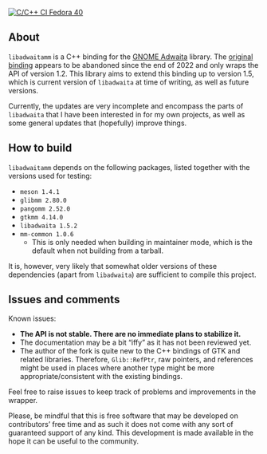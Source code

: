 [![C/C++ CI Fedora 40](https://github.com:KurtBoehm/libadwaitamm/actions/workflows/meson-fedora.yml/badge.svg)](https://github.com:KurtBoehm/libadwaitamm/actions/workflows/meson-fedora.yml)

## About

`libadwaitamm` is a C++ binding for the [GNOME Adwaita](https://gnome.pages.gitlab.gnome.org/libadwaita/) library.
The [original binding](https://github.com/rofirrim/libadwaitamm) appears to be abandoned since the end of 2022 and only wraps the API of version 1.2.
This library aims to extend this binding up to version 1.5, which is current version of `libadwaita` at time of writing, as well as future versions.

Currently, the updates are very incomplete and encompass the parts of `libadwaita` that I have been interested in for my own projects, as well as some general updates that (hopefully) improve things.

## How to build

`libadwaitamm` depends on the following packages, listed together with the versions used for testing:

- `meson 1.4.1`
- `glibmm 2.80.0`
- `pangomm 2.52.0`
- `gtkmm 4.14.0`
- `libadwaita 1.5.2`
- `mm-common 1.0.6`
  - This is only needed when building in maintainer mode, which is the default when not building from a tarball.

It is, however, very likely that somewhat older versions of these dependencies (apart from `libadwaita`) are sufficient to compile this project.

## Issues and comments

Known issues:

- **The API is not stable. There are no immediate plans to stabilize it.**
- The documentation may be a bit “iffy” as it has not been reviewed yet.
- The author of the fork is quite new to the C++ bindings of GTK and related libraries.
  Therefore, `Glib::RefPtr`, raw pointers, and references might be used in places where another type might be more appropriate/consistent with the existing bindings.

Feel free to raise issues to keep track of problems and improvements in the wrapper.

Please, be mindful that this is free software that may be developed on contributors’ free time and as such it does not come with any sort of guaranteed support of any kind.
This development is made available in the hope it can be useful to the community.
